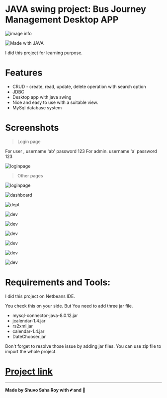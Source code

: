 # JAVA swing project: Bus Journey Management Desktop APP
![image info](project_images/ds.svg)
<!-- ![](https://img.shields.io/github/repo-size/itsvinayak/weather-app.svg?label=Repo%20size&style=flat-square)&nbsp; -->
![Made with JAVA](http://ForTheBadge.com/images/badges/made-with-JAVA.svg)


I did this project for learning purpose.

# Features
* CRUD - create, read, update, delete operation with search option
* JDBC
* Desktop app with java swing
* Nice and easy to use with a suitable view.
* MySql database system
# Screenshots
> Login page

For user , username 'ab' password 123
For admin. username 'a' password 123

![loginpage](project_images/1.png)

> Other pages

![loginpage](project_images/2.png)

![dashboard](project_images/3.png)

![dept](project_images/4.png)

![dev](project_images/5.png)

![dev](project_images/6.png)

![dev](project_images/7.png)

![dev](project_images/8.png)

![dev](project_images/9.png)

![dev](project_images/10.png)

# Requirements and Tools:
I did this project on Netbeans IDE.

You check this on your side. But You need to add three jar file.

* mysql-connector-java-8.0.12.jar
* jcalendar-1.4.jar
* rs2xml.jar
* calendar-1.4.jar
* DateChooser.jar

Don't forget to resolve those issue by adding jar files. You can use zip file to import the whole project.

# <a href="https://github.com/ShuvoSahaRoy/java-Bus-management" ><strong>Project link</strong> </a>

---

<strong>Made by Shuvo Saha Roy with 💕 and 🤘</strong>
